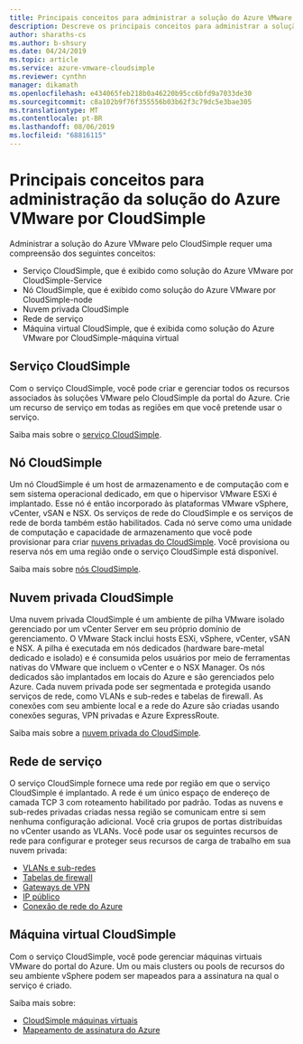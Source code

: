 ```yaml
---
title: Principais conceitos para administrar a solução do Azure VMware por CloudSimple
description: Descreve os principais conceitos para administrar a solução do Azure VMware por CloudSimple
author: sharaths-cs
ms.author: b-shsury
ms.date: 04/24/2019
ms.topic: article
ms.service: azure-vmware-cloudsimple
ms.reviewer: cynthn
manager: dikamath
ms.openlocfilehash: e434065feb218b0a46220b95cc6bfd9a7033de30
ms.sourcegitcommit: c8a102b9f76f355556b03b62f3c79dc5e3bae305
ms.translationtype: MT
ms.contentlocale: pt-BR
ms.lasthandoff: 08/06/2019
ms.locfileid: "68816115"
---
```

# <a name="key-concepts-for-administration-of-azure-vmware-solution-by-cloudsimple"></a>Principais conceitos para administração da solução do Azure VMware por CloudSimple

Administrar a solução do Azure VMware pelo CloudSimple requer uma compreensão dos seguintes conceitos:

* Serviço CloudSimple, que é exibido como solução do Azure VMware por CloudSimple-Service
* Nó CloudSimple, que é exibido como solução do Azure VMware por CloudSimple-node
* Nuvem privada CloudSimple
* Rede de serviço
* Máquina virtual CloudSimple, que é exibida como solução do Azure VMware por CloudSimple-máquina virtual

## <a name="cloudsimple-service"></a>Serviço CloudSimple

Com o serviço CloudSimple, você pode criar e gerenciar todos os recursos associados às soluções VMware pelo CloudSimple da portal do Azure. Crie um recurso de serviço em todas as regiões em que você pretende usar o serviço.

Saiba mais sobre o [serviço CloudSimple](cloudsimple-service.md).

## <a name="cloudsimple-node"></a>Nó CloudSimple

Um nó CloudSimple é um host de armazenamento e de computação com e sem sistema operacional dedicado, em que o hipervisor VMware ESXi é implantado. Esse nó é então incorporado às plataformas VMware vSphere, vCenter, vSAN e NSX. Os serviços de rede do CloudSimple e os serviços de rede de borda também estão habilitados. Cada nó serve como uma unidade de computação e capacidade de armazenamento que você pode provisionar para criar [nuvens privadas do CloudSimple](cloudsimple-private-cloud.md). Você provisiona ou reserva nós em uma região onde o serviço CloudSimple está disponível.


Saiba mais sobre [nós CloudSimple](cloudsimple-node.md).

## <a name="cloudsimple-private-cloud"></a>Nuvem privada CloudSimple

Uma nuvem privada CloudSimple é um ambiente de pilha VMware isolado gerenciado por um vCenter Server em seu próprio domínio de gerenciamento. O VMware Stack inclui hosts ESXi, vSphere, vCenter, vSAN e NSX. A pilha é executada em nós dedicados (hardware bare-metal dedicado e isolado) e é consumida pelos usuários por meio de ferramentas nativas do VMware que incluem o vCenter e o NSX Manager. Os nós dedicados são implantados em locais do Azure e são gerenciados pelo Azure. Cada nuvem privada pode ser segmentada e protegida usando serviços de rede, como VLANs e sub-redes e tabelas de firewall. As conexões com seu ambiente local e a rede do Azure são criadas usando conexões seguras, VPN privadas e Azure ExpressRoute.

Saiba mais sobre a [nuvem privada do CloudSimple](cloudsimple-private-cloud.md).

## <a name="service-networking"></a>Rede de serviço

O serviço CloudSimple fornece uma rede por região em que o serviço CloudSimple é implantado. A rede é um único espaço de endereço de camada TCP 3 com roteamento habilitado por padrão. Todas as nuvens e sub-redes privadas criadas nessa região se comunicam entre si sem nenhuma configuração adicional. Você cria grupos de portas distribuídas no vCenter usando as VLANs. Você pode usar os seguintes recursos de rede para configurar e proteger seus recursos de carga de trabalho em sua nuvem privada:

* [VLANs e sub-redes](cloudsimple-vlans-subnets.md)
* [Tabelas de firewall](cloudsimple-firewall-tables.md)
* [Gateways de VPN](cloudsimple-vpn-gateways.md)
* [IP público](cloudsimple-public-ip-address.md)
* [Conexão de rede do Azure](cloudsimple-azure-network-connection.md)

## <a name="cloudsimple-virtual-machine"></a>Máquina virtual CloudSimple

Com o serviço CloudSimple, você pode gerenciar máquinas virtuais VMware do portal do Azure. Um ou mais clusters ou pools de recursos do seu ambiente vSphere podem ser mapeados para a assinatura na qual o serviço é criado.

Saiba mais sobre:

* [CloudSimple máquinas virtuais](cloudsimple-virtual-machines.md)
* [Mapeamento de assinatura do Azure](https://docs.azure.cloudsimple.com/azure-subscription-mapping/)
